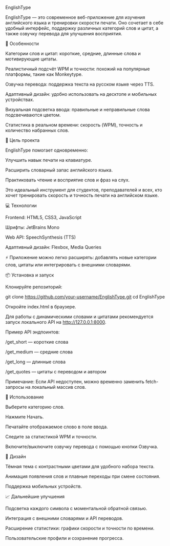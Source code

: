 EnglishType

EnglishType — это современное веб-приложение для изучения английского языка и тренировки скорости печати. Оно сочетает в себе удобный интерфейс, поддержку различных категорий слов и цитат, а также озвучку перевода для улучшения восприятия.

<!-- При желании добавь скриншот -->

🚀 Особенности

Категории слов и цитат: короткие, средние, длинные слова и мотивирующие цитаты.

Реалистичный подсчёт WPM и точности: похожий на популярные платформы, такие как Monkeytype.

Озвучка перевода: поддержка текста на русском языке через TTS.

Адаптивный дизайн: удобно использовать на десктопе и мобильных устройствах.

Визуальная подсветка ввода: правильные и неправильные слова подсвечиваются цветом.

Статистика в реальном времени: скорость (WPM), точность и количество набранных слов.

🎯 Цель проекта

EnglishType помогает одновременно:

Улучшить навык печати на клавиатуре.

Расширить словарный запас английского языка.

Практиковать чтение и восприятие слов и фраз на слух.

Это идеальный инструмент для студентов, преподавателей и всех, кто хочет тренировать скорость и точность печати на английском языке.

💻 Технологии

Frontend: HTML5, CSS3, JavaScript

Шрифты: JetBrains Mono

Web API: SpeechSynthesis (TTS)

Адаптивный дизайн: Flexbox, Media Queries

⚡ Приложение можно легко расширять: добавлять новые категории слов, цитаты или интегрировать с внешними словарями.

📦 Установка и запуск

Клонируйте репозиторий:

git clone https://github.com/your-username/EnglishType.git
cd EnglishType


Откройте index.html в браузере.

Для работы с динамическими словами и цитатами рекомендуется запуск локального API на http://127.0.0.1:8000.

Пример API эндпоинтов:

/get_short — короткие слова

/get_medium — средние слова

/get_long — длинные слова

/get_quotes — цитаты с переводом и автором

Примечание: Если API недоступен, можно временно заменить fetch-запросы на локальный массив слов.

📝 Использование

Выберите категорию слов.

Нажмите Начать.

Печатайте отображаемое слово в поле ввода.

Следите за статистикой WPM и точности.

Включите/выключите озвучку перевода с помощью кнопки Озвучка.

🎨 Дизайн

Тёмная тема с контрастными цветами для удобного набора текста.

Анимация появления слов и плавные переходы при смене состояния.

Поддержка мобильных устройств.

📈 Дальнейшие улучшения

Подсветка каждого символа с моментальной обратной связью.

Интеграция с внешними словарями и API переводов.

Расширение статистики: графики скорости и точности по времени.

Пользовательские профили и сохранение прогресса.
